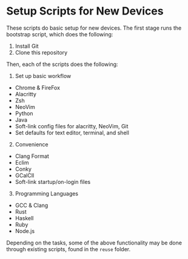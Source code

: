 # Setup Scripts for New Devices
These scripts do basic setup for new devices. The first stage runs the bootstrap
script, which does the following:

1. Install Git
2. Clone this repository

Then, each of the scripts does the following:

1. Set up basic workflow
  - Chrome & FireFox
  - Alacritty
  - Zsh
  - NeoVim
  - Python
  - Java
  - Soft-link config files for alacritty, NeoVim, Git
  - Set defaults for text editor, terminal, and shell
2. Convenience
  - Clang Format
  - Eclim
  - Conky
  - GCalClI
  - Soft-link startup/on-login files
3. Programming Languages
  - GCC & Clang
  - Rust
  - Haskell
  - Ruby
  - Node.js

Depending on the tasks, some of the above functionality may be done through existing
scripts, found in the `reuse` folder.
